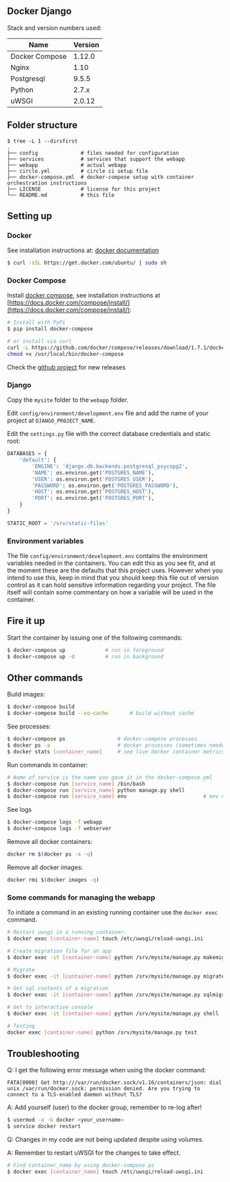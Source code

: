 Docker Django
-------------


Stack and version numbers used:

| Name           | Version |
|----------------|---------|
| Docker Compose | 1.12.0  |
| Nginx          | 1.10    |
| Postgresql     | 9.5.5   |
| Python         | 2.7.x   |
| uWSGI          | 2.0.12  |

## Folder structure

```
$ tree -L 1 --dirsfirst
.
├── config              # files needed for configuration
├── services            # services that support the webapp
├── webapp              # actual webapp
├── circle.yml          # circle ci setup file
├── docker-compose.yml  # docker-compose setup with container orchestration instructions
├── LICENSE             # license for this project
└── README.md           # this file
```

## Setting up

### Docker
See installation instructions at: [docker documentation](https://docs.docker.com)

```bash
$ curl -sSL https://get.docker.com/ubuntu/ | sudo sh
```

### Docker Compose
Install [docker compose](https://github.com/docker/compose), see installation
instructions at [https://docs.docker.com/compose/install/](https://docs.docker.com/compose/install/):

```bash
# Install with PyPi
$ pip install docker-compose

# or install via curl
curl -L https://github.com/docker/compose/releases/download/1.7.1/docker-compose-`uname -s`-`uname -m` > /usr/local/bin/docker-compose
chmod +x /usr/local/bin/docker-compose
```

Check the [github project](https://github.com/docker/docker-compose/releases) for new releases

### Django
Copy the `mysite` folder to the `webapp` folder. 

Edit `config/environment/development.env` file and add the name of your
project at `DJANGO_PROJECT_NAME`.


Edit the `settings.py` file with the correct database credentials and static root:

```python
DATABASES = {
    'default': {
        'ENGINE': 'django.db.backends.postgresql_psycopg2',
        'NAME': os.environ.get('POSTGRES_NAME'),
        'USER': os.environ.get('POSTGRES_USER'),
        'PASSWORD': os.environ.get('POSTGRES_PASSWORD'),
        'HOST': os.environ.get('POSTGRES_HOST'),
        'PORT': os.environ.get('POSTGRES_PORT'),
    }
}

STATIC_ROOT = '/srv/static-files'
```

### Environment variables
The file `config/environment/development.env` contains the environment
variables needed in the containers. You can edit this as you see fit, and at
the moment these are the defaults that this project uses. However when you
intend to use this, keep in mind that you should keep this file out of version
control as it can hold sensitive information regarding your project. The file
itself will contain some commentary on how a variable will be used in the
container.

## Fire it up
Start the container by issuing one of the following commands:
```bash
$ docker-compose up             # run in foreground
$ docker-compose up -d          # run in background
```

## Other commands
Build images:
```bash
$ docker-compose build
$ docker-compose build --no-cache       # build without cache
```

See processes:
```bash
$ docker-compose ps                 # docker-compose processes
$ docker ps -a                      # docker processes (sometimes needed)
$ docker stats [container_name]     # see live docker container metrics
```

Run commands in container:
```bash
# Name of service is the name you gave it in the docker-compose.yml
$ docker-compose run [service_name] /bin/bash
$ docker-compose run [service_name] python manage.py shell
$ docker-compose run [service_name] env                         # env vars
```

See logs
```bash
$ docker-compose logs -f webapp
$ docker-compose logs -f webserver
```

Remove all docker containers:
```bash
docker rm $(docker ps -a -q)
```

Remove all docker images:
```bash
docker rmi $(docker images -q)
```

### Some commands for managing the webapp
To initiate a command in an existing running container use the `docker exec`
command.

```bash
# Restart uwsgi in a running container.
$ docker exec [container-name] touch /etc/uwsgi/reload-uwsgi.ini

# Create migration file for an app
$ docker exec -it [container-name] python /srv/mysite/manage.py makemigrations scheduler

# Migrate
$ docker exec -it [container-name] python /srv/mysite/manage.py migrate

# Get sql contents of a migration
$ docker exec -it [container-name] python /srv/mysite/manage.py sqlmigrate [appname] 0001

# Get to interactive console
$ docker exec -it [container-name] python /srv/mysite/manage.py shell

# Testing
docker exec [container-name] python /srv/mysite/manage.py test
```

## Troubleshooting
Q: I get the following error message when using the docker command:

```
FATA[0000] Get http:///var/run/docker.sock/v1.16/containers/json: dial unix /var/run/docker.sock: permission denied. Are you trying to connect to a TLS-enabled daemon without TLS? 

```

A: Add yourself (user) to the docker group, remember to re-log after!

```bash
$ usermod -a -G docker <your_username>
$ service docker restart
```

Q: Changes in my code are not being updated despite using volumes.

A: Remember to restart uWSGI for the changes to take effect.

```bash
# Find container_name by using docker-compose ps
$ docker exec [container_name] touch /etc/uwsgi/reload-uwsgi.ini
```
